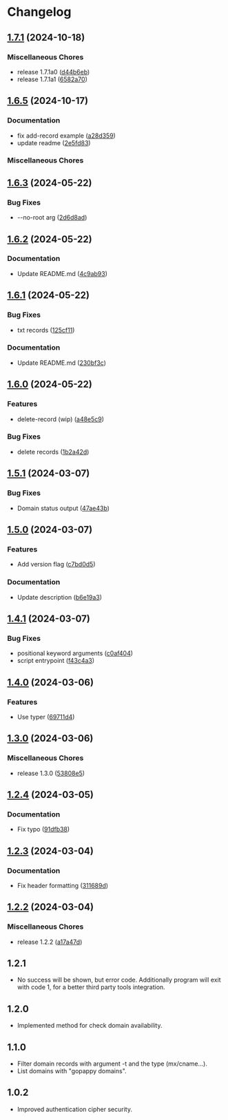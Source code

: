 # Changelog

## [1.7.1](https://github.com/pythoninthegrass/gopappy/compare/v1.6.5...v1.7.1) (2024-10-18)


### Miscellaneous Chores

* release 1.7.1a0 ([d44b6eb](https://github.com/pythoninthegrass/gopappy/commit/d44b6eb458b65da9c4acd899a1a9d35d178c53d8))
* release 1.7.1a1 ([6582a70](https://github.com/pythoninthegrass/gopappy/commit/6582a7041966d4bfb72d947ddbe606c30dc9a0ca))

## [1.6.5](https://github.com/pythoninthegrass/gopappy/compare/v1.6.3...v1.6.5) (2024-10-17)


### Documentation

* fix add-record example ([a28d359](https://github.com/pythoninthegrass/gopappy/commit/a28d359041e0f9d4f9701508430375fb63f268ae))
* update readme ([2e5fd83](https://github.com/pythoninthegrass/gopappy/commit/2e5fd83daa614903123224784c138bc2dc79292b))


### Miscellaneous Chores

## [1.6.3](https://github.com/pythoninthegrass/gopappy/compare/v1.6.2...v1.6.3) (2024-05-22)


### Bug Fixes

* --no-root arg ([2d6d8ad](https://github.com/pythoninthegrass/gopappy/commit/2d6d8ad4b31a8de3ba90b29aed1d234c81bea44b))

## [1.6.2](https://github.com/pythoninthegrass/gopappy/compare/v1.6.1...v1.6.2) (2024-05-22)


### Documentation

* Update README.md ([4c9ab93](https://github.com/pythoninthegrass/gopappy/commit/4c9ab9364a877e30977c0d39de913e62fd5738a5))

## [1.6.1](https://github.com/pythoninthegrass/gopappy/compare/v1.6.0...v1.6.1) (2024-05-22)


### Bug Fixes

* txt records ([125cf11](https://github.com/pythoninthegrass/gopappy/commit/125cf110bd4f87bc80ccf827e39ad76ba4583fb6))


### Documentation

* Update README.md ([230bf3c](https://github.com/pythoninthegrass/gopappy/commit/230bf3c02541a8fd412e128504bbdce6eff17fe2))

## [1.6.0](https://github.com/pythoninthegrass/gopappy/compare/v1.5.1...v1.6.0) (2024-05-22)


### Features

* delete-record (wip) ([a48e5c9](https://github.com/pythoninthegrass/gopappy/commit/a48e5c97cd05f36f4907f8c31329c1f6df41926a))


### Bug Fixes

* delete records ([1b2a42d](https://github.com/pythoninthegrass/gopappy/commit/1b2a42d24a130d89f2b3a49a8feb56613a4f300b))

## [1.5.1](https://github.com/pythoninthegrass/gopappy/compare/v1.5.0...v1.5.1) (2024-03-07)


### Bug Fixes

* Domain status output ([47ae43b](https://github.com/pythoninthegrass/gopappy/commit/47ae43be93b3e0a0e5fcac658086d19b6e6db37c))

## [1.5.0](https://github.com/pythoninthegrass/gopappy/compare/v1.4.1...v1.5.0) (2024-03-07)


### Features

* Add version flag ([c7bd0d5](https://github.com/pythoninthegrass/gopappy/commit/c7bd0d509aa5ed6f285a8d3baff0df245a6a6467))


### Documentation

* Update description ([b6e19a3](https://github.com/pythoninthegrass/gopappy/commit/b6e19a348496af68e6703399e7dca4453080ca67))

## [1.4.1](https://github.com/pythoninthegrass/gopappy/compare/v1.4.0...v1.4.1) (2024-03-07)


### Bug Fixes

* positional keyword arguments ([c0af404](https://github.com/pythoninthegrass/gopappy/commit/c0af404c802095cf781837d8318f58d9f0694937))
* script entrypoint ([f43c4a3](https://github.com/pythoninthegrass/gopappy/commit/f43c4a30442c1c5c411b2320d1945cdfe6184c6a))

## [1.4.0](https://github.com/pythoninthegrass/gopappy/compare/v1.3.0...v1.4.0) (2024-03-06)


### Features

* Use typer ([69711d4](https://github.com/pythoninthegrass/gopappy/commit/69711d430c85582fde0739cb9427971c338acd75))

## [1.3.0](https://github.com/pythoninthegrass/gopappy/compare/v1.2.4...v1.3.0) (2024-03-06)


### Miscellaneous Chores

* release 1.3.0 ([53808e5](https://github.com/pythoninthegrass/gopappy/commit/53808e5497b1bf7262516ddd748b9cee186af4d2))

## [1.2.4](https://github.com/pythoninthegrass/gopappy/compare/v1.2.3...v1.2.4) (2024-03-05)


### Documentation

* Fix typo ([91dfb38](https://github.com/pythoninthegrass/gopappy/commit/91dfb389638cf1d7375130166266c9c5a498f2e3))

## [1.2.3](https://github.com/pythoninthegrass/gopappy/compare/v1.2.2...v1.2.3) (2024-03-04)


### Documentation

* Fix header formatting ([311689d](https://github.com/pythoninthegrass/gopappy/commit/311689ddf0fc9c7b9b2b24a0b0db24196ffdc495))

## [1.2.2](https://github.com/pythoninthegrass/gopappy/compare/v1.2.2...v1.2.2) (2024-03-04)


### Miscellaneous Chores

* release 1.2.2 ([a17a47d](https://github.com/pythoninthegrass/gopappy/commit/a17a47d65eef08e8ebf4c6d9e196c452e21ce4e5))

## 1.2.1

* No success will be shown, but error code. Additionally program will exit with code 1, for a better third party tools integration.

## 1.2.0

* Implemented method for check domain availability.

## 1.1.0

* Filter domain records with argument -t and the type (mx/cname...).
* List domains with "gopappy domains".

## 1.0.2

* Improved authentication cipher security.
